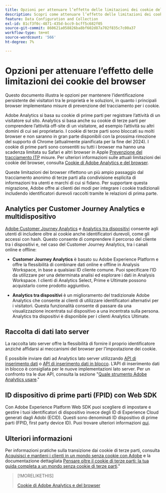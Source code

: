 ```yaml
---
title: Opzioni per attenuare l’effetto delle limitazioni dei cookie del browser
description: Scopri come attenuare l’effetto delle limitazioni dei cookie del browser per migliorare la raccolta dei dati per Adobe Analytics.
feature: Data Configuration and Collection
exl-id: 81cf3f0c-4871-435d-bcc9-bcff5c682f05
source-git-commit: 860621a058826ba8bf602d87a702f835c7c00a37
workflow-type: tm+mt
source-wordcount: '566'
ht-degree: 7%

---
```


# Opzioni per attenuare l’effetto delle limitazioni dei cookie del browser

Questo documento illustra le opzioni per mantenere l’identificazione persistente dei visitatori tra le proprietà e le soluzioni, in quanto i principali browser implementano misure di prevenzione del tracciamento per i cookie.

Adobe Analytics si basa su cookie di prime parti per registrare l’attività di un visitatore sul sito. Analytics si basa anche su cookie di terze parti per comprendere l’attività off-site di un visitatore, ad esempio l’attività su altri domini di cui sei proprietario. I cookie di terze parti sono bloccati su molti browser e non saranno in gran parte disponibili con la prossima rimozione del supporto di Chrome (attualmente pianificata per la fine del 2024). I cookie di prime parti sono consentiti su tutti i browser ma hanno una scadenza limitata su Safari e altri browser in Apple [Prevenzione del tracciamento ITP](https://webkit.org/tracking-prevention) misure. Per ulteriori informazioni sulle attuali limitazioni dei cookie del browser, consulta [Cookie di Adobe Analytics e del browser](cookies.md).

Queste limitazioni dei browser riflettono un più ampio passaggio dal tracciamento anonimo di terze parti alla condivisione esplicita di informazioni tra utenti e marchi di cui si fidano. Per supportare questa migrazione, Adobe offre ai clienti dei modi per integrare i cookie tradizionali includendo identificatori durevoli raccolti tramite le relazioni di prima parte.

## Analytics per Customer Journey Analytics e multidispositivo

[Adobe Customer Journey Analytics](https://experienceleague.adobe.com/docs/analytics-platform/using/cja-overview/cja-overview.html?lang=it) e [Analytics tra dispositivi](/help/components/cda/overview.md) consente agli utenti di includere oltre ai cookie anche identificatori durevoli, come gli accessi con hash. Questo consente di comprendere il percorso del cliente tra i dispositivi e, nel caso del Customer Journey Analytics, tra i canali online e offline:

* **Customer Journey Analytics** è basato su Adobe Experience Platform e offre la flessibilità di combinare dati online e offline in Analysis Workspace, in base a qualsiasi ID cliente comune. Puoi specificare l’ID da utilizzare per una determinata analisi ed esplorare i dati in Analysis Workspace. I clienti di Analytics Select, Prime e Ultimate possono acquistarlo come prodotto aggiuntivo.

* **Analytics tra dispositivi** è un miglioramento del tradizionale Adobe Analytics che consente ai clienti di utilizzare identificatori alternativi per i visitatori. Questa funzionalità consente di passare da una visualizzazione incentrata sul dispositivo a una incentrata sulla persona. Analytics tra dispositivi è disponibile per i clienti Analytics Ultimate.

## Raccolta di dati lato server

La raccolta lato server offre la flessibilità di fornire il proprio identificatore anziché affidarsi ai meccanismi del browser per l’impostazione dei cookie.

È possibile inviare dati ad Analytics lato server utilizzando [API di inserimento dati](https://github.com/AdobeDocs/analytics-1.4-apis/blob/master/docs/data-insertion-api/index.md) o [API di inserimento dati in blocco](https://www.adobe.io/apis/experiencecloud/analytics/docs.html#!AdobeDocs/analytics-2.0-apis/master/bdia.md). L’API di inserimento dati in blocco è consigliata per le nuove implementazioni lato server. Per un confronto tra le due API, consulta la sezione &quot;[Quale strumento Adobe Analytics usare](/help/analyze/get-started/which-analytics-tool.md).&quot;

## ID dispositivo di prime parti (FPID) con Web SDK

Con Adobe Experience Platform Web SDK puoi scegliere di impostare e gestire i tuoi identificatori di dispositivo invece degli ID di Experience Cloud generati dagli Adobi (ECID). Questi sono denominati ID dispositivo di prime parti (FPID, first party device ID). Puoi trovare ulteriori informazioni [qui](https://experienceleague.adobe.com/docs/experience-platform/edge/identity/first-party-device-ids.html?lang=it).

## Ulteriori informazioni

Per informazioni pratiche sulla transizione dai cookie di terze parti, consulta [Acquisisci e mantieni i clienti in un mondo senza cookie con Adobe](https://business.adobe.com/solutions/cookieless.html) e la documentazione dettagliata [Pensare oltre il cookie di terze parti: la tua guida completa a un mondo senza cookie di terze parti](https://business.adobe.com/content/dam/www/us/en/pdfs/Adobe_Thinking_Beyond_the_Third_Party_Cookie.pdf).&quot;

>[!MORELIKETHIS]
>
>[Cookie di Adobe Analytics e del browser](cookies.md)
